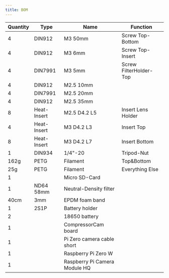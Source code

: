 ```yaml
---
title: BOM
---
```



|   Quantity    |   Type    |   Name    |   Function    |   
|   --- |   --- |   --- |   --- |   
|   4   |   DIN912  |   M3 50mm |   Screw Top-Bottom    |   
|   4   |   DIN912  |   M3 6mm  |   Screw Top-Insert    |   
|   4   |   DIN7991 |   M3 5mm  |   Screw FilterHolder-Top  |   
|   4   |   DIN912  |   M2.5 10mm   |       |   
|   4   |   DIN7991 |   M2.5 20mm   |       |   
|   4   |   DIN912  |   M2.5 35mm   |       |   
|   8   |   Heat-Insert |   M2.5 D4.2 L5    |   Insert Lens Holder  |   
|   4   |   Heat-Insert |   M3 D4.2 L3  |   Insert Top  |   
|   8   |   Heat-Insert |   M3 D4.2 L7  |   Insert Bottom   |   
|   1   |   DIN934  |   1/4"-20 |   Tripod-Nut  |   
|   162g    |   PETG    |   Filament    |   Top&Bottom  |   
|   25g |   PETG    |   Filament    |   Everything Else |   
|   1   |       |   Micro SD-Card   |       |   
|   1   |   ND64 58mm   |   Neutral-Density filter  |       |   
|   40cm    |   3mm |   EPDM foam band  |       |   
|   1   |   2S1P    |   Battery holder  |       |   
|   2   |       |   18650 battery   |       |   
|   1   |       |   CompressorCam board |       |   
|   1   |       |   Pi Zero camera cable short  |       |   
|   1   |       |   Raspberry Pi Zero W |       |   
|   1   |       |   Raspberry Pi Camera Module HQ   |       |   